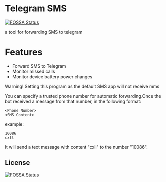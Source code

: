 # Telegram SMS
[![FOSSA Status](https://app.fossa.io/api/projects/git%2Bgithub.com%2Fqwe7002%2Ftelegram-sms.svg?type=shield)](https://app.fossa.io/projects/git%2Bgithub.com%2Fqwe7002%2Ftelegram-sms?ref=badge_shield)

a tool for forwarding SMS to telegram


Features
===
* Forward SMS to Telegram
* Monitor missed calls
* Monitor device battery power changes

Warning! Setting this program as the default SMS app will not receive mms

You can specify a trusted phone number for automatic forwarding.Once the bot received a message from that number, in the following format:

```
<Phone Number>
<SMS Content>
```
example:
```
10086
cxll
```

It will send a text message with content "cxll" to the number "10086".

## License
[![FOSSA Status](https://app.fossa.io/api/projects/git%2Bgithub.com%2Fqwe7002%2Ftelegram-sms.svg?type=large)](https://app.fossa.io/projects/git%2Bgithub.com%2Fqwe7002%2Ftelegram-sms?ref=badge_large)

